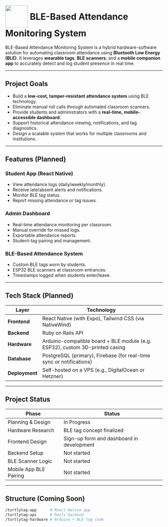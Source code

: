 <h1>
  <img src="https://raw.githubusercontent.com/JohnReyGimenez/turtly-platform/blob/main/assets/images/icon.png" width="72" style="display: inline-block; vertical-align: middle;" />
  <span style="vertical-align: middle;">BLE-Based Attendance Monitoring System</span>
</h1>

BLE-Based Attendance Monitoring System is a hybrid hardware-software solution for automating classroom attendance using **Bluetooth Low Energy (BLE)**. It leverages **wearable tags**, **BLE scanners**, and a **mobile companion app** to accurately detect and log student presence in real time.

---

## Project Goals

- Build a **low-cost, tamper-resistant attendance system** using BLE technology.
- Eliminate manual roll calls through automated classroom scanners.
- Provide students and administrators with a **real-time, mobile-accessible dashboard**.
- Support historical attendance viewing, notifications, and tag diagnostics.
- Design a scalable system that works for multiple classrooms and institutions.

---

## Features (Planned)

### Student App (React Native)
- View attendance logs (daily/weekly/monthly).
- Receive late/absent alerts and notifications.
- Monitor BLE tag status.
- Report missing attendance or tag issues.

### Admin Dashboard
- Real-time attendance monitoring per classroom.
- Manual override for missed logs.
- Exportable attendance reports.
- Student-tag pairing and management.

### BLE-Based Attendance System
- Custom BLE tags worn by students.
- ESP32 BLE scanners at classroom entrances.
- Timestamps logged when students enter/leave.

---

## Tech Stack (Planned)

| Layer        | Technology                        |
|--------------|------------------------------------|
| **Frontend** | React Native (with Expo), Tailwind CSS (via NativeWind) |
| **Backend**  | Ruby on Rails API                 |
| **Hardware** | Arduino-compatible board + BLE module (e.g. ESP32), custom 3D-printed casing |
| **Database** | PostgreSQL (primary), Firebase (for real-time sync or notifications) |
| **Deployment** | Self-hosted on a VPS (e.g., DigitalOcean or Hetzner) |

---

## Project Status

| Phase              | Status |
|--------------------|--------|
| Planning & Design  | In Progress |
| Hardware Research  | BLE tag concept finalized |
| Frontend Design    | Sign-up form and dashboard in development |
| Backend Setup      | Not started |
| BLE Scanner Logic  | Not started |
| Mobile App BLE Pairing | Not started |

---

## Structure (Coming Soon)

```bash
/turtlytag-app      # React Native app
/turtlytag-api      # Rails backend
/turtlytag-hardware # Arduino + BLE tag code
